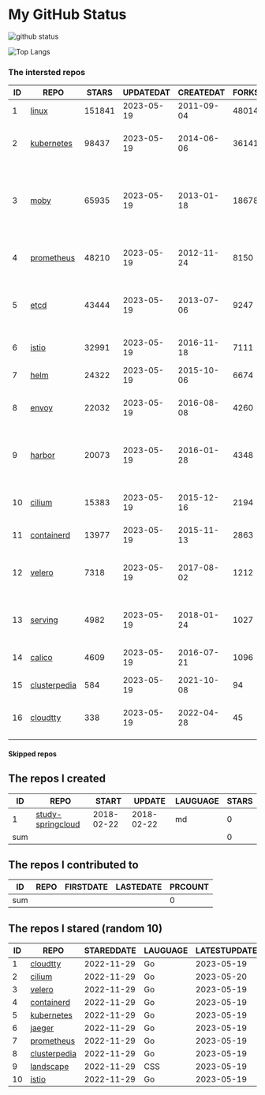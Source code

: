 # My GitHub Status

<img src="https://github-readme-stats-1.yihong0618.vercel.app/api?username=daoqingniu&show_icons=true&&&hide_title=true&count_private=true" alt="github status" />

![Top Langs](https://github-readme-stats-1.yihong0618.vercel.app/api/top-langs/?username=daoqingniu&layout=compact)

<!--START_SECTION:github_repos-->
### The intersted repos
| ID |                              REPO                               | STARS  | UPDATEDAT  | CREATEDAT  | FORKSCOUNT |                                              DESCRIPTIONS                                              |
|----|-----------------------------------------------------------------|--------|------------|------------|------------|--------------------------------------------------------------------------------------------------------|
|  1 | [linux](https://github.com/torvalds/linux)                      | 151841 | 2023-05-19 | 2011-09-04 |      48014 | Linux kernel source tree                                                                               |
|  2 | [kubernetes](https://github.com/kubernetes/kubernetes)          |  98437 | 2023-05-19 | 2014-06-06 |      36141 | Production-Grade Container Scheduling and Management                                                   |
|  3 | [moby](https://github.com/moby/moby)                            |  65935 | 2023-05-19 | 2013-01-18 |      18678 | Moby Project - a collaborative project for the container ecosystem to assemble container-based systems |
|  4 | [prometheus](https://github.com/prometheus/prometheus)          |  48210 | 2023-05-19 | 2012-11-24 |       8150 | The Prometheus monitoring system and time series database.                                             |
|  5 | [etcd](https://github.com/etcd-io/etcd)                         |  43444 | 2023-05-19 | 2013-07-06 |       9247 | Distributed reliable key-value store for the most critical data of a distributed system                |
|  6 | [istio](https://github.com/istio/istio)                         |  32991 | 2023-05-19 | 2016-11-18 |       7111 | Connect, secure, control, and observe services.                                                        |
|  7 | [helm](https://github.com/helm/helm)                            |  24322 | 2023-05-19 | 2015-10-06 |       6674 | The Kubernetes Package Manager                                                                         |
|  8 | [envoy](https://github.com/envoyproxy/envoy)                    |  22032 | 2023-05-19 | 2016-08-08 |       4260 | Cloud-native high-performance edge/middle/service proxy                                                |
|  9 | [harbor](https://github.com/goharbor/harbor)                    |  20073 | 2023-05-19 | 2016-01-28 |       4348 | An open source trusted cloud native registry project that stores, signs, and scans content.            |
| 10 | [cilium](https://github.com/cilium/cilium)                      |  15383 | 2023-05-19 | 2015-12-16 |       2194 | eBPF-based Networking, Security, and Observability                                                     |
| 11 | [containerd](https://github.com/containerd/containerd)          |  13977 | 2023-05-19 | 2015-11-13 |       2863 | An open and reliable container runtime                                                                 |
| 12 | [velero](https://github.com/vmware-tanzu/velero)                |   7318 | 2023-05-19 | 2017-08-02 |       1212 | Backup and migrate Kubernetes applications and their persistent volumes                                |
| 13 | [serving](https://github.com/knative/serving)                   |   4982 | 2023-05-19 | 2018-01-24 |       1027 | Kubernetes-based, scale-to-zero, request-driven compute                                                |
| 14 | [calico](https://github.com/projectcalico/calico)               |   4609 | 2023-05-19 | 2016-07-21 |       1096 | Cloud native networking and network security                                                           |
| 15 | [clusterpedia](https://github.com/clusterpedia-io/clusterpedia) |    584 | 2023-05-19 | 2021-10-08 |         94 | The Encyclopedia of Kubernetes clusters                                                                |
| 16 | [cloudtty](https://github.com/cloudtty/cloudtty)                |    338 | 2023-05-19 | 2022-04-28 |         45 | A Friendly Kubernetes CloudShell (Web Terminal) !                                                      |



#### Skipped repos
<!--END_SECTION:github_repos-->

<!--START_SECTION:my_github-->
## The repos I created
| ID  |                                 REPO                                 |   START    |   UPDATE   | LAUGUAGE | STARS |
|-----|----------------------------------------------------------------------|------------|------------|----------|-------|
|   1 | [study-springcloud](https://github.com/daoqingniu/study-springcloud) | 2018-02-22 | 2018-02-22 | md       |     0 |
| sum |                                                                      |            |            |          |     0 |

## The repos I contributed to
| ID  | REPO | FIRSTDATE | LASTEDATE | PRCOUNT |
|-----|------|-----------|-----------|---------|
| sum |      |           |           |       0 |

## The repos I stared (random 10)
| ID |                              REPO                               | STAREDDATE | LAUGUAGE | LATESTUPDATE |
|----|-----------------------------------------------------------------|------------|----------|--------------|
|  1 | [cloudtty](https://github.com/cloudtty/cloudtty)                | 2022-11-29 | Go       | 2023-05-19   |
|  2 | [cilium](https://github.com/cilium/cilium)                      | 2022-11-29 | Go       | 2023-05-20   |
|  3 | [velero](https://github.com/vmware-tanzu/velero)                | 2022-11-29 | Go       | 2023-05-19   |
|  4 | [containerd](https://github.com/containerd/containerd)          | 2022-11-29 | Go       | 2023-05-19   |
|  5 | [kubernetes](https://github.com/kubernetes/kubernetes)          | 2022-11-29 | Go       | 2023-05-19   |
|  6 | [jaeger](https://github.com/jaegertracing/jaeger)               | 2022-11-29 | Go       | 2023-05-19   |
|  7 | [prometheus](https://github.com/prometheus/prometheus)          | 2022-11-29 | Go       | 2023-05-19   |
|  8 | [clusterpedia](https://github.com/clusterpedia-io/clusterpedia) | 2022-11-29 | Go       | 2023-05-19   |
|  9 | [landscape](https://github.com/cncf/landscape)                  | 2022-11-29 | CSS      | 2023-05-19   |
| 10 | [istio](https://github.com/istio/istio)                         | 2022-11-29 | Go       | 2023-05-19   |

<!--END_SECTION:my_github-->
